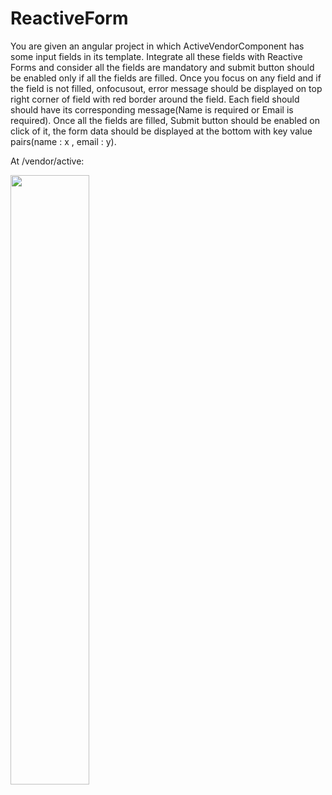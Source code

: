 # ReactiveForm

You are given an angular project in which ActiveVendorComponent has some input fields in its template. Integrate all these fields with Reactive Forms and consider all the fields are mandatory and submit button should be enabled only if all the fields are filled. Once you focus on any field and if the field is not filled, onfocusout, error message should be displayed on top right corner of field with red border around the field. Each field should should have its corresponding message(Name is required or Email is required). Once all the fields are filled, Submit button should be enabled on click of it, the form data should be displayed at the bottom with key value pairs(name : x , email : y).

At /vendor/active:

<img src="https://user-images.githubusercontent.com/117354904/205748266-acb0cea6-0b37-46b9-8267-898febb78e51.png" width=50% height=50%>
